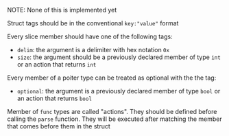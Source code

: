 NOTE: None of this is implemented yet

Struct tags should be in the conventional `key:"value"` format

Every slice member should have one of the following tags:
- `delim`: the argument is a delimiter with hex notation `0x`
- `size`: the argument should be a previously declared member of type `int` or an action that returns `int`

Every member of a poiter type can be treated as optional with the the tag:
- `optional`: the argument is a previously declared member of type `bool` or an action that returns `bool`

Member of `func` types are called "actions". They should be defined before calling the `parse` function. They will be executed after matching the member that comes before them in the struct
